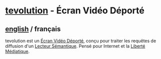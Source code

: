 # [tevolution](../README.md) - Écran Vidéo Déporté

## [english](../../tevolution/README.md) / français

tevolution est un [Écran Vidéo Déporté](https://omega.gg/about/RemoteVideoScreen/fr), conçu pour
traiter les requêtes de diffusion d'un [Lecteur Sémantique](https://omega.gg/about/SemanticPlayer/fr).
Pensé pour Internet et la [Liberté Médiatique](https://omega.gg/about/MotionFreedom/fr).
